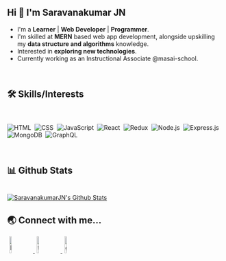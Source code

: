 ## Hi 👋 I'm Saravanakumar JN

- I'm a **Learner** | **Web Developer** | **Programmer**.
- I'm skilled at **MERN** based web app development, alongside upskilling my **data structure and algorithms** knowledge.
- Interested in **exploring new technologies**. 
- Currently working as an Instructional Associate @masai-school.

<br/>

## :hammer_and_wrench: Skills/Interests

<br/>
<div>
  
  ![HTML](https://img.shields.io/badge/html5%20-%23E34F26.svg?&style=for-the-badge&logo=html5&logoColor=white)&nbsp;
  ![CSS](https://img.shields.io/badge/css3%20-%231572B6.svg?&style=for-the-badge&logo=css3&logoColor=white)&nbsp;
  ![JavaScript](https://img.shields.io/badge/javascript%20-%23323330.svg?&style=for-the-badge&logo=javascript&logoColor=%23F7DF1E)&nbsp;
  ![React](https://img.shields.io/badge/react%20-%2320232a.svg?&style=for-the-badge&logo=react&logoColor=%2361DAFB)&nbsp;
  ![Redux](https://img.shields.io/badge/redux-%23593d88.svg?&style=for-the-badge&logo=redux&logoColor=white)&nbsp;
  ![Node.js](https://img.shields.io/badge/node.js%20-%2343853D.svg?&style=for-the-badge&logo=node.js&logoColor=white)&nbsp;
  ![Express.js](https://img.shields.io/badge/express.js-%23404d59.svg?style=for-the-badge&logo=express&logoColor=%2361DAFB)
  ![MongoDB](https://img.shields.io/badge/MongoDB-%234ea94b.svg?&style=for-the-badge&logo=mongodb&logoColor=white)&nbsp;
  ![GraphQL](https://img.shields.io/badge/-GraphQL-E10098?style=for-the-badge&logo=graphql&logoColor=white)&nbsp;
  
</div> 

<br/>

## :bar_chart: Github Stats

<br/>

<!-- <a href="https://github.com/SaravanakumarJN/github-readme-streak-stats">
  <img
    title="🔥 Get streak stats for your profile at git.io/streak-stats"
    alt="SaravanakumarJN's streak"
    src="https://github-readme-streak-stats.herokuapp.com/?user=SaravanakumarJN"
  />
</a> -->
<a href="https://github.com/saravanakumarjn/github-readme-stats">
  <img
    alt="SaravanakumarJN's Github Stats"
    src="https://github-readme-stats.vercel.app/api?username=saravanakumarjn"
  />
</a>
<!-- <a href="https://github.com/saravanakumarjn/github-readme-stats">
  <img
    alt="SaravanakumarJN's Top Languages"
    src="https://github-readme-stats.vercel.app/api/top-langs/?username=saravanakumarjn"
  />
</a> -->

<br/>

## :earth_asia: Connect with me...

<p>
  <a href="https://www.linkedin.com/in/saravanakumar-nagaraj-9b12bb200/">
    <img
      alt="linkedin"
      width="10%"
      style="padding: 0 5px"
      src="https://img.icons8.com/clouds/100/000000/linkedin.png"
    />
  </a>
  <a href="https://twitter.com/Saravana_JN">
    <img
      alt="twitter"
      width="10%"
      style="padding: 0 5px"
      src="https://img.icons8.com/clouds/100/000000/twitter.png"
    />
  </a>
  <a href="https://github.com/SaravanakumarJN">
    <img
      alt="github"
      width="10%"
      style="padding: 0 5px"
      src="https://img.icons8.com/clouds/100/000000/github.png"
    />
  </a>
</p>
